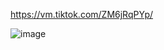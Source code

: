 https://vm.tiktok.com/ZM6jRqPYp/


![image](https://github.com/ItsgabrielJT/geolocation-ionic/assets/85198103/1f2daee7-314e-4b76-b0fb-5f6b9244cd01)
